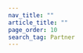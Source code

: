 ```yaml
---
nav_title: ""
article_title: ""
page_order: 10
search_tag: Partner
---
```


# 

> 






































